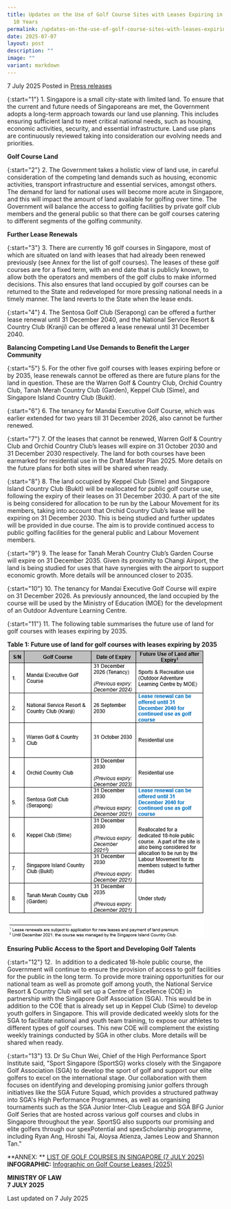 ```yaml
---
title: Updates on the Use of Golf Course Sites with Leases Expiring in the Next
  10 Years
permalink: /updates-on-the-use-of-golf-course-sites-with-leases-expiring-in-the-next-10-years/
date: 2025-07-07
layout: post
description: ""
image: ""
variant: markdown
---
```

7 July 2025 Posted in [Press releases](/news/press-releases)

{:start="1"}
1.&nbsp;Singapore is a small city-state with limited land. To ensure that the current and future needs of Singaporeans are met, the Government adopts a long-term approach towards our land use planning. This includes ensuring sufficient land to meet critical national needs, such as housing, economic activities, security, and essential infrastructure. Land use plans are continuously reviewed taking into consideration our evolving needs and priorities.

**Golf Course Land**

{:start="2"}
2.&nbsp;The Government takes a holistic view of land use, in careful consideration of the competing land demands such as housing, economic activities, transport infrastructure and essential services, amongst others. The demand for land for national uses will become more acute in Singapore, and this will impact the amount of land available for golfing over time. The Government will balance the access to golfing facilities by private golf club members and the general public so that there can be golf courses catering to different segments of the golfing community.

**Further Lease Renewals**

{:start="3"}
3.&nbsp;There are currently 16 golf courses in Singapore, most of which are situated on land with leases that had already been renewed previously (see Annex for the list of golf courses). The leases of these golf courses are for a fixed term, with an end date that is publicly known, to allow both the operators and members of the golf clubs to make informed decisions. This also ensures that land occupied by golf courses can be returned to the State and redeveloped for more pressing national needs in a timely manner. The land reverts to the State when the lease ends.

{:start="4"}
4.&nbsp;The Sentosa Golf Club (Serapong) can be offered a further lease renewal until 31 December 2040, and the National Service Resort &amp; Country Club (Kranji) can be offered a lease renewal until 31 December 2040.

**Balancing Competing Land Use Demands to Benefit the Larger Community**

{:start="5"}
5.&nbsp;For the other five golf courses with leases expiring before or by 2035, lease renewals cannot be offered as there are future plans for the land in question. These are the Warren Golf &amp; Country Club, Orchid Country Club, Tanah Merah Country Club (Garden), Keppel Club (Sime), and Singapore Island Country Club (Bukit).

{:start="6"}
6.&nbsp;The tenancy for Mandai Executive Golf Course, which was earlier extended for two years till 31 December 2026, also cannot be further renewed.

{:start="7"}
7.&nbsp;Of the leases that cannot be renewed, Warren Golf &amp; Country Club and Orchid Country Club’s leases will expire on 31 October 2030 and 31 December 2030 respectively. The land for both courses have been earmarked for residential use in the Draft Master Plan 2025. More details on the future plans for both sites will be shared when ready.

{:start="8"}
8.&nbsp;The land occupied by Keppel Club (Sime) and Singapore Island Country Club (Bukit) will be reallocated for public golf course use, following the expiry of their leases on 31 December 2030. A part of the site is being considered for allocation to be run by the Labour Movement for its members, taking into account that Orchid Country Club’s lease will be expiring on 31 December 2030. This is being studied and further updates will be provided in due course. The aim is to provide continued access to public golfing facilities for the general public and Labour Movement members.

{:start="9"}
9.&nbsp;The lease for Tanah Merah Country Club’s Garden Course will expire on 31 December 2035. Given its proximity to Changi Airport, the land is being studied for uses that have synergies with the airport to support economic growth. More details will be announced closer to 2035.

{:start="10"}
10.&nbsp;The tenancy for Mandai Executive Golf Course will expire on 31 December 2026. As previously announced, the land occupied by the course will be used by the Ministry of Education (MOE) for the development of an Outdoor Adventure Learning Centre.

{:start="11"}
11.&nbsp;The following table summarises the future use of land for golf courses with leases expiring by 2035.

**Table 1: Future use of land for golf courses with leases expiring by 2035**
![](/images/Table_for_golf_press_release_2025.png)

**Ensuring Public Access to the Sport and Developing Golf Talents**

{:start="12"}
12.&nbsp; In addition to a dedicated 18-hole public course, the Government will continue to ensure the provision of access to golf facilities for the public in the long term. To provide more training opportunities for our national team as well as promote golf among youth, the National Service Resort &amp; Country Club will set up a Centre of Excellence (COE) in partnership with the Singapore Golf Association (SGA). This would be in addition to the COE that is already set up in Keppel Club (Sime) to develop youth golfers in Singapore. This will provide dedicated weekly slots for the SGA to facilitate national and youth team training, to expose our athletes to different types of golf courses. This new COE will complement the existing weekly trainings conducted by SGA in other clubs. More details will be shared when ready.

{:start="13"}
13.&nbsp;Dr Su Chun Wei, Chief of the High Performance Sport Institute said, "Sport Singapore (SportSG) works closely with the Singapore Golf Association (SGA) to develop the sport of golf and support our elite golfers to excel on the international stage. Our collaboration with them focuses on identifying and developing promising junior golfers through initiatives like the SGA Future Squad, which provides a structured pathway into SGA's High Performance Programmes, as well as organising tournaments such as the SGA Junior Inter-Club League and SGA BFG Junior Golf Series that are hosted across various golf courses and clubs in Singapore throughout the year. SportSG also supports our promising and elite golfers through our spexPotential and spexScholarship programme, including Ryan Ang, Hiroshi Tai, Aloysa Atienza, James Leow and Shannon Tan."


**ANNEX: ** [LIST OF GOLF COURSES IN SINGAPORE (7 JULY 2025)](/files/Annex__List_of_Golf_Courses_in_Singapore__7_July_2025_.pdf)<br>
**INFOGRAPHIC:** [Infographic on Golf Course Leases (2025)](/files/news/press-releases/Infographic_on_golf_course_leases__2025_.pdf)

<b>MINISTRY OF LAW</b><br>
<b>7 JULY 2025</b>

<p class="right-side-updated">Last updated on 7 July 2025</p>